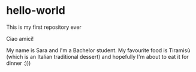 # hello-world
This is my first repository ever

Ciao amici!

My name is Sara and I'm a Bachelor student. 
My favourite food is Tiramisù (which is an Italian traditional dessert) and hopefully I'm about to eat it for dinner :)))
